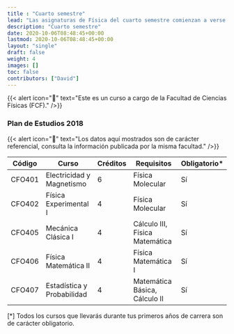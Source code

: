 ```yaml
---
title : "Cuarto semestre"
lead: "Las asignaturas de Física del cuarto semestre comienzan a verse más especializadas. Llevarás cursos de matemáticas que te irán preparando para cursos de quinto y sexto ciclo que requieren de ciertas técnicas al momento de resolver problemas físicos."
description: "Cuarto semestre"
date: 2020-10-06T08:48:45+00:00
lastmod: 2020-10-06T08:48:45+00:00
layout: "single"
draft: false
weight: 4
images: []
toc: false
contributors: ["David"]
---
```


{{< alert icon="🚨" text="Este es un curso a cargo de la Facultad de Ciencias Físicas (FCF)." />}}

### Plan de Estudios 2018

{{< alert icon="🚨" text="Los datos aquí mostrados son de carácter referencial, consulta la información publicada por la misma facultad." />}}

| Código | Curso                      | Créditos | Requisitos                     | Obligatorio* |
| ------ | -------------------------- | -------- | ------------------------------ | ------------ |
| CFO401 | Electricidad y Magnetismo  | 6        | Física Molecular               | Sí           |
| CFO402 | Física Experimental I      | 4        | Física Molecular               | Sí           |
| CFO405 | Mecánica Clásica I         | 4        | Cálculo III, Física Matemática | Sí           |
| CFO406 | Física Matemática II       | 4        | Física Matemática I            | Sí           |
| CFO407 | Estadística y Probabilidad | 4        | Matemática Básica, Cálculo II  | Sí           |

[*] Todos los cursos que llevarás durante tus primeros años de carrera son de carácter obligatorio.
